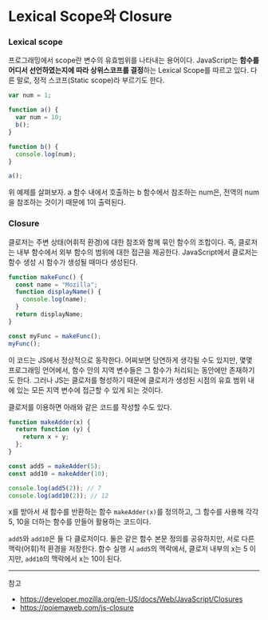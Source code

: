# Lexical Scope와 Closure

### Lexical scope

프로그래밍에서 scope란 변수의 유효범위를 나타내는 용어이다. JavaScript는 **함수를 어디서 선언하였는지에 따라 상위스코프를 결정**하는 Lexical Scope를 따르고 있다. 다른 말로, 정적 스코프(Static scope)라 부르기도 한다.

```js
var num = 1;

function a() {
  var num = 10;
  b();
}

function b() {
  console.log(num);
}

a();
```

위 예제를 살펴보자. a 함수 내에서 호출하는 b 함수에서 참조하는 num은, 전역의 num을 참조하는 것이기 때문에 1이 출력된다.

### Closure

클로저는 주변 상태(어휘적 환경)에 대한 참조와 함께 묶인 함수의 조합이다. 즉, 클로저는 내부 함수에서 외부 함수의 범위에 대한 접근을 제공한다. JavaScript에서 클로저는 함수 생성 시 함수가 생성될 때마다 생성된다.


```js
function makeFunc() {
  const name = "Mozilla";
  function displayName() {
    console.log(name);
  }
  return displayName;
}

const myFunc = makeFunc();
myFunc();
```

이 코드는 JS에서 정상적으로 동작한다. 어찌보면 당연하게 생각될 수도 있지만, 몇몇 프로그래밍 언어에서, 함수 안의 지역 변수들은 그 함수가 처리되는 동안에만 존재하기도 한다. 그러나 JS는 클로저를 형성하기 때문에 클로저가 생성된 시점의 유효 범위 내에 있는 모든 지역 변수에 접근할 수 있게 되는 것이다.

클로저를 이용하면 아래와 같은 코드를 작성할 수도 있다.

```js
function makeAdder(x) {
  return function (y) {
    return x + y;
  };
}

const add5 = makeAdder(5);
const add10 = makeAdder(10);

console.log(add5(2)); // 7
console.log(add10(2)); // 12
```

x를 받아서 새 함수를 반환하는 함수 `makeAdder(x)`를 정의하고, 그 함수를 사용해 각각 5, 10을 더하는 함수를 만들어 활용하는 코드이다.

`add5`와 `add10`은 둘 다 클로저이다. 둘은 같은 함수 본문 정의를 공유하지만, 서로 다른 맥락(어휘)적 환경을 저장한다. 함수 실행 시 `add5`의 맥락에서, 클로저 내부의 x는 5 이지만, `add10`의 맥락에서 x는 10이 된다.

---
참고
- https://developer.mozilla.org/en-US/docs/Web/JavaScript/Closures
- https://poiemaweb.com/js-closure
